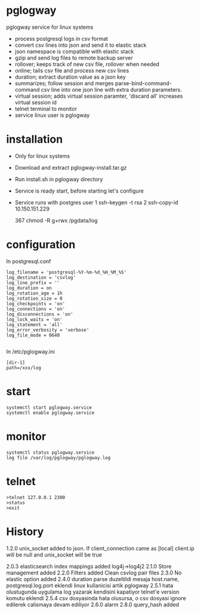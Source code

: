 # pglogway
pglogway service for linux systems

- process postgresql logs in csv format
- convert csv lines into json and send it to elastic stack
- json namespace is compatible with elastic stack
- gzip and send log files to remote backup server
- rollover; keeps track of new csv file, rollover when needed
- online; tails csv file and process new csv lines
- duration; extract duration value as a json key
- summarizes; follow session and merges parse-bind-command-command csv line into one json line with extra duration parameters.
- virtual session; adds virtual session paramter, 'discard all' increases virtual session id
- telnet terminal to monitor
- service linux user is pglogway

# installation
- Only for linux systems
- Download and extract pglogway-install.tar.gz
- Run install.sh in pglogway directory
- Service is ready start, before starting let's configure
- Service runs with postgres user
    1  ssh-keygen -t rsa
    2  ssh-copy-id 10.150.151.229


  367  chmod -R g+rwx /pgdata/log


# configuration
In postgresql.conf
```
log_filename = 'postgresql-%Y-%m-%d_%H_%M_%S'
log_destination = 'csvlog'
log_line_prefix = '' 
log_duration = on
log_rotation_age = 1h
log_rotation_size = 0			
log_checkpoints = 'on'
log_connections = 'on'
log_disconnections = 'on'
log_lock_waits = 'on'
log_statement = 'all'
log_error_verbosity = 'verbose' 
log_file_mode = 0640


```

In /etc/pglogway.ini
```
[dir-1]
path=/xxx/log
```
# start
```
systemctl start pglogway.service
systemctl enable pglogway.service
```
# monitor
```
systemctl status pglogway.service
log file /var/log/pglogway/pglogway.log
```
# telnet
```
>telnet 127.0.0.1 2300
>status
>exit
```
# History
1.2.0
unix_socket added to json. If client_connection came as [local] client.ip will be null and unix_socket will be true

2.0.3
elasticsearch index mappings added
log4j->log4j2
2.1.0
Store management added
2.2.0
Filters added
Clean csvlog pair files
2.3.0
No elastic option added
2.4.0
duration parse duzeltildi
mesaja host.name, postgresql.log.port eklendi
linux kullanicisi artik pglogway
2.5.1
hata olustugunda uygulama log yazarak kendisini kapatiyor
telnet'e version komutu eklendi
2.5.4
csv dosyasinda hata olusursa, o csv dosyasi ignore edilerek calismaya devam ediliyor
2.6.0
alarm
2.8.0
query_hash added

